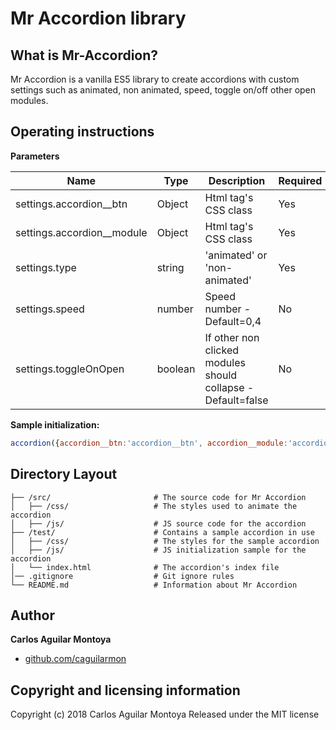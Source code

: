 Mr Accordion library
======

What is Mr-Accordion?
------
Mr Accordion is a vanilla ES5 library to create accordions with custom settings such as animated, non animated, speed, toggle on/off other open modules.

Operating instructions
------
**Parameters**

|Name                       |Type    |Description                                                  |Required |
|---------------------------|--------|-------------------------------------------------------------|---------|
|settings.accordion__btn    |Object  |Html tag's CSS class                                         |Yes      |
|settings.accordion__module |Object  |Html tag's CSS class                                         |Yes      |
|settings.type              |string  |'animated' or 'non-animated'                                 |Yes      |
|settings.speed             |number  |Speed number - Default=0,4                                   |No       |
|settings.toggleOnOpen      |boolean |If other non clicked modules should collapse - Default=false |No       |


**Sample initialization:**
```javascript
accordion({accordion__btn:'accordion__btn', accordion__module:'accordion__module', type:'animated', speed:1, toggleOnOpen:true});
```

Directory Layout
------
```
├── /src/                       # The source code for Mr Accordion
│   ├── /css/                   # The styles used to animate the accordion
│   ├── /js/                    # JS source code for the accordion
├── /test/                      # Contains a sample accordion in use
│   ├── /css/                   # The styles for the sample accordion
│   ├── /js/                    # JS initialization sample for the accordion
│   └── index.html              # The accordion's index file
│── .gitignore                  # Git ignore rules
└── README.md                   # Information about Mr Accordion
```

Author
------
**Carlos Aguilar Montoya**
 * [github.com/caguilarmon](https://github.com/caguilarmon)

Copyright and licensing information
------
Copyright (c) 2018 Carlos Aguilar Montoya Released under the MIT license
